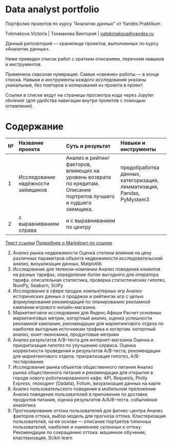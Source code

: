 # Data analyst portfolio
Портфолио проектов по курсу "Аналитик данных" от Yandex.Praktikum

Tokmakova Victoria | Токмакова Виктория | vatokmakova@yandex.ru

Данный репозиторий — хранилище проектов, выполненных по курсу «Аналитик данных».

Ниже приведен список работ с кратким описанием, перечнем навыков и инструментов.

Применена сквозная нумерация. Самые «свежие» работы — в конце списка. Навыки и инструменты каждого исследования указаны уникальные, без повторов и копирования из проекта в проект.

Ссылки в списке ведут на страницы просмотра кода через Jupyter nbviewer (для удобства навигации внутри проектов с помощью оглавления).

# Содержание
| № | Название проекта | Суть и результат | Навыки и инструменты |
| :-------------------- | :--------------------- |:---------------------------| :---------------------------| 
| 1 | 	Исследование надёжности заёмщиков | 	Анализ и рейтинг факторов, влияющих на уровень возврата по кредитам. Описание портретов лучшего и худшего заемщика. | предобработка данных, категоризация, лемматизация, Pandas, PyMystem3 |
| 2 | с выравниванием справа | и с выравниванием по центру |

[Текст ссылки](адрес://ссылки.здесь "Заголовок ссылки")
[Подробнее о Markdown по ссылке](https://daringfireball.net/projects/markdown/)

2.	Анализ рынка недвижимости	Оценка степени влияния на цену различных параметров объекта недвижимости	исследовательский анализ, визуализация данных, Matplotlib
3.	Исследование для телеком-компании	Анализ поведения клиентов на разных тарифах, определение более выгодного для оператора тарифа.	описательная статистика, проверка статистических гипотез, NumPy, Seaborn, SciPy
4.	Исследование в сфере продаж компьютерных игр	Анализ исторических данных о продажах и рейтингах игр с целью формулирования рекомендаций по планированию рекламной кампании игрового онлайн-магазина.	
5.	Маркетинговое исследование для Яндекс.Афиши	Расчет основных маркетинговых метрик, когортный анализ, оценка успешности рекламной кампании, рекомендации для маркетингового отдела по наиболее выгодным источникам трафика и когортам.	когортный анализ, юнит-экономика, продуктовые метрики
6.	Анализ результатов A/B-теста для интернет-магазина	Оценка и приоритизация гипотез по улучшению сервиса. Оценка корректности проведения и результатов A/B-теста, рекомендации для маркетингового отдела.	приоритизация гипотез, A/B-тестирование
7.	Исследование рынка объектов общественного питания	Анализ рынка общественного питания и рекомендации для открытия в городе нового роботизированного кафе.	API, Requests, Plotly Express, геокодинг (Dadata), Folium, визуализация данных на карте
8.	Анализ пользовательского поведения в мобильном приложении	Анализ поведения пользователей в приложении по доставке продуктов питания, оценка результатов A/A/B-теста.	событийная аналитика
9.	Прогнозирование оттока пользователей для фитнес-центра	Анализ факторов оттока, выбор модель для прогноза оттока. Кластеризация пользователей, на ее основе — описание портретов типичных пользователей, наиболее и наименнее склонных к оттоку. Рекомендации по сокращению оттока.	машинное обучение, кластеризация, Scikit-learn
